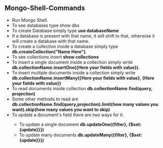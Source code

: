 <h2>Mongo-Shell-Commands</h2>
<ul>
  <li>Run Mongo Shell.</li>
  <li>To see databases type show dbs</li>
  <li>To create Database simply type <b>use databaseName</b></li>
  <li>If a database is present with that name, it will shift to that, otherwise it will create a database with that name.</li>
  <li>To create a collection inside a database simply type <b>db.createCollection("Name Here")</b>.</li>
  <li>To see collections insert <b>show collections</b></li>
  <li>To insert a single document inside a collection simply write <b>db.collectionName.insertOne({Here your fields with value})</b>.</li>
  <li>To insert multiple documents inside a collection simply write <b>db.collectionName.insertMany({Here your fields with value}, {Here your fields with value})</b></li>
  <li>To read documents inside collection <b>db.collectionName.find(query, projection)</b></li>
  <li>Some other methods to read are <b>db.collectionName.find(query,projection).limit(how many values you want).skip(how many values you want to skip)</b></li>
  <li>To update a document's field there are two ways for it.</li>
  <ul>
    <li>To update a single document <b>db.updateOne({filter}, {$set: {update}}})</b></li>
    <li>To update many documents <b>db.updateMany({filter}, {$set: {update}}})</b></li>
  </ul>
</ul>
